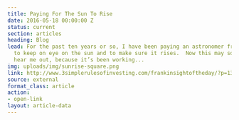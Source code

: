 ```yaml
---
title: Paying For The Sun To Rise
date: 2016-05-18 00:00:00 Z
status: current
section: articles
heading: Blog
lead: For the past ten years or so, I have been paying an astronomer friend of mine
  to keep on eye on the sun and to make sure it rises.  Now this may sound crazy but
  hear me out, because it’s been working...
img: uploads/img/sunrise-square.png
link: http://www.3simplerulesofinvesting.com/frankinsightoftheday/?p=1327
source: external
format_class: article
action:
- open-link
layout: article-data
---
```


